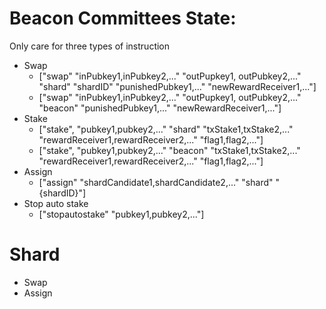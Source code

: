 # Beacon Committees State:
Only care for three types of instruction
- Swap
  * ["swap" "inPubkey1,inPubkey2,..." "outPupkey1, outPubkey2,..." "shard" "shardID" "punishedPubkey1,..." "newRewardReceiver1,..."]
  * ["swap" "inPubkey1,inPubkey2,..." "outPupkey1, outPubkey2,..." "beacon" "punishedPubkey1,..." "newRewardReceiver1,..."]
- Stake
  * ["stake", "pubkey1,pubkey2,..." "shard" "txStake1,txStake2,..." "rewardReceiver1,rewardReceiver2,..." "flag1,flag2,..."]
  * ["stake", "pubkey1,pubkey2,..." "beacon" "txStake1,txStake2,..." "rewardReceiver1,rewardReceiver2,..." "flag1,flag2,..."]
- Assign
  * ["assign" "shardCandidate1,shardCandidate2,..." "shard" "{shardID}"]
- Stop auto stake
  * ["stopautostake" "pubkey1,pubkey2,..."]
# Shard
- Swap
- Assign

